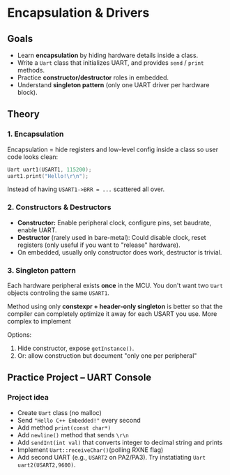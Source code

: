 # Encapsulation & Drivers
## Goals
- Learn **encapsulation** by hiding hardware details inside a class.
- Write a `Uart` class that initializes UART, and provides `send` / `print` methods.
- Practice **constructor/destructor** roles in embedded.
- Understand **singleton pattern** (only one UART driver per hardware block).

## Theory 
### 1. Encapsulation
Encapsulation = hide registers and low-level config inside a class so user code looks clean:
```cpp
Uart uart1(USART1, 115200);
uart1.print("Hello!\r\n");
```
Instead of having `USART1->BRR = ...` scattered all over.
   

### 2. Constructors & Destructors
- **Constructor:** Enable peripheral clock, configure pins, set baudrate, enable UART.
- **Destructor** (rarely used in bare-metal): Could disable clock, reset registers (only useful if you want to "release" hardware).
- On embedded, usually only constructor does work, destructor is trivial. 

### 3. Singleton pattern
Each hardware peripheral exists **once** in the MCU. You don't want two `Uart` objects controling the same `USART1`.

Method using only **constexpr + header-only singleton** is better so that the compiler can completely optimize it away for each USART you use. More complex to implement

Options:
1. Hide constructor, expose `getInstance()`.
2. Or: allow construction but document "only one per peripheral"


## Practice Project – UART Console
### Project idea
- Create `Uart` class (no malloc)
- Send `"Hello C++ Embedded!"` every second
- Add method `print(const char*)`
- Add `newline()` method that sends `\r\n`
- Add `sendInt(int val)` that converts integer to decimal string and prints
- Implement `Uart::receiveChar()`(polling RXNE flag)
- Add second UART (e.g., `USART2` on PA2/PA3). Try instatiating `Uart uart2(USART2,9600)`.